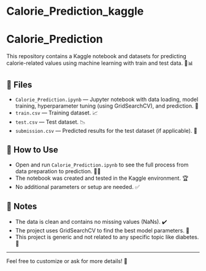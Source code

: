 # Calorie_Prediction_kaggle

# Calorie_Prediction

This repository contains a Kaggle notebook and datasets for predicting calorie-related values using machine learning with train and test data. 🤖📊

## 📂 Files

- `Calorie_Prediction.ipynb` — Jupyter notebook with data loading, model training, hyperparameter tuning (using GridSearchCV), and prediction. 📝
- `train.csv` — Training dataset. 📈
- `test.csv` — Test dataset. 📉
- `submission.csv` — Predicted results for the test dataset (if applicable). 📨

## 🚀 How to Use

- Open and run `Calorie_Prediction.ipynb` to see the full process from data preparation to prediction. 🧑‍💻
- The notebook was created and tested in the Kaggle environment. 🏆
- No additional parameters or setup are needed. ✅

## 📝 Notes

- The data is clean and contains no missing values (NaNs). ✔️
- The project uses GridSearchCV to find the best model parameters. 🎯
- This project is generic and not related to any specific topic like diabetes. 🚫

---

Feel free to customize or ask for more details! 💬

